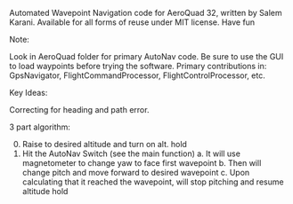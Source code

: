 Automated Wavepoint Navigation code for AeroQuad 32, written by Salem Karani.
Available for all forms of reuse under MIT license. 
Have fun

Note:

Look in AeroQuad folder for primary AutoNav code. Be sure to use the GUI to load waypoints before trying the software.
Primary contributions in: GpsNavigator, FlightCommandProcessor, FlightControlProcessor, etc.

Key Ideas:

Correcting for heading and path error.

3 part algorithm:

0. Raise to desired altitude and turn on alt. hold
1. Hit the AutoNav Switch (see the main function)
  a. It will use magnetometer to change yaw to face first wavepoint
  b. Then will change pitch and move forward to desired wavepoint
  c. Upon calculating that it reached the wavepoint, will stop pitching and resume altitude hold
